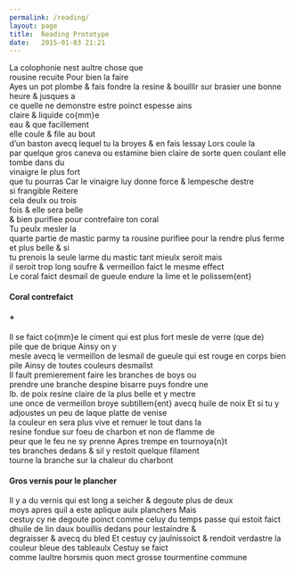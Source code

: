 ```yaml
---
permalink: /reading/
layout: page
title:  Reading Prototype
date:   2015-01-03 21:21
---
```


<div class="reading">
  <div class="image-viewer">
    <div id="image-view-seadragon" ></div>
  </div>
  <div class="page">
    <div class="part-1">
      La colophonie nest aultre chose que <br/>
      rousine recuite Pour bien la faire<br/>
      Ayes un pot plombe & fais fondre la resine & bouillir sur brasier une bonne heure & jusques a<br/>
      ce quelle ne demonstre estre poinct espesse ains<br/>
      claire & liquide co{mm}e<br/>
      eau & que facillement<br/>
      elle coule & file au bout<br/>
      d’un baston avecq lequel tu la broyes & en fais lessay Lors coule la<br/>
      par quelque gros caneva ou estamine bien claire de sorte quen coulant elle tombe dans du<br/>
      vinaigre le plus fort<br/>
      que tu pourras Car le vinaigre luy donne force & lempesche destre<br/>
      si frangible Reitere<br/>
      cela deulx ou trois<br/>
      fois & elle sera belle<br/>
      & bien purifiee pour contrefaire ton coral<br/>
      Tu peulx mesler la<br/>
      quarte partie de mastic parmy ta rousine purifiee pour la rendre plus ferme et plus belle & si<br/>
      tu prenois la seule larme du mastic tant mieulx seroit mais<br/>
      il seroit trop long soufre & vermeillon faict le mesme effect<br/>
    </div>
    <div class="part-2">
     Le coral faict desmail de gueule endure la lime et le polissem{ent}<br/>
    </div>
    <div class="part-3">
       <h4>Coral contrefaict</h4>
       <h4 class='center'>+</h4>
    </div>
    <div class="part-4">
      Il se faict co{mm}e le ciment qui est plus fort mesle de verre (que de)<br/>
      pile que de brique Ainsy on y<br/>
      mesle avecq le vermeillon de lesmail de gueule qui est rouge en corps bien pile Ainsy de toutes couleurs desmailst<br/>
    </div>
    <div class="part-5">
      Il fault premierement faire les branches de boys ou<br/>
      prendre une branche despine bisarre puys fondre une<br/>
      lb. de poix resine claire de la plus belle et y mectre<br/>
      une once de vermeillon broye subtillem{ent} avecq huile de noix Et si tu y adjoustes un peu de laque platte de venise<br/>
      la couleur en sera plus vive et remuer le tout dans la<br/>
      resine fondue sur foeu de charbon et non de flamme de<br/>
      peur que le feu ne sy prenne Apres trempe en tournoya{n}t<br/>
      tes branches dedans & sil y restoit quelque filament<br/>
      tourne la branche sur la chaleur du charbont<br/>
    </div>
    <div class="part-6">
      <h4>Gros vernis pour le plancher</h4>
      Il y a du vernis qui est long a seicher & degoute plus de deux<br/>
      moys apres quil a este aplique aulx planchers Mais<br/>
      cestuy cy ne degoute poinct comme celuy du temps passe qui estoit faict dhuile de lin daux bouillis dedans pour lestaindre &<br/>
      degraisser & avecq du bled Et cestuy cy jaulnissoict & rendoit verdastre la couleur bleue des tableaulx Cestuy se faict<br/>
      comme laultre horsmis quon mect grosse tourmentine commune<br/>
    </div>
  </div>
</div>
